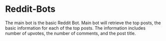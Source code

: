 # Reddit-Bots


The main bot is the basic Reddit Bot.
Main bot will retrieve the top posts, the basic information for each of the top posts. The information includes number of upvotes, the number of comments, and the post title.
